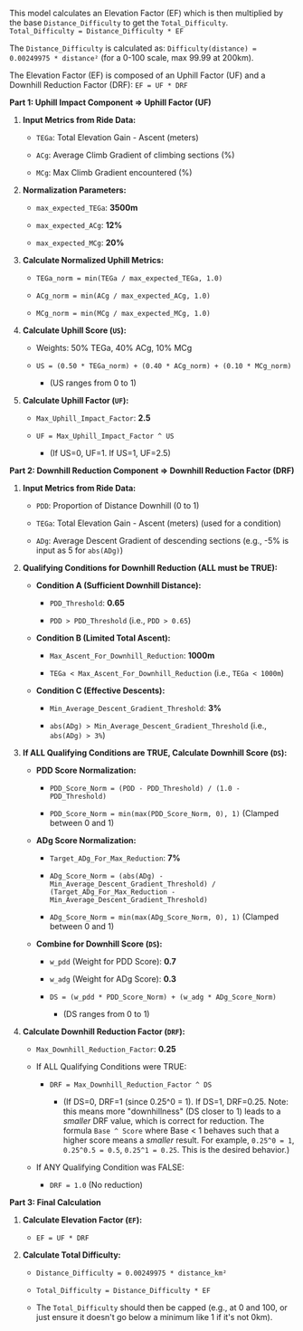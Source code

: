 

This model calculates an Elevation Factor (EF) which is then multiplied by the base `Distance_Difficulty` to get the `Total_Difficulty`. `Total_Difficulty = Distance_Difficulty * EF`

The `Distance_Difficulty` is calculated as: `Difficulty(distance) = 0.00249975 * distance²` (for a 0-100 scale, max 99.99 at 200km).

The Elevation Factor (EF) is composed of an Uphill Factor (UF) and a Downhill Reduction Factor (DRF): `EF = UF * DRF`

**Part 1: Uphill Impact Component => Uphill Factor (UF)**

1. **Input Metrics from Ride Data:**
    
    - `TEGa`: Total Elevation Gain - Ascent (meters)
        
    - `ACg`: Average Climb Gradient of climbing sections (%)
        
    - `MCg`: Max Climb Gradient encountered (%)
        
2. **Normalization Parameters:**
    
    - `max_expected_TEGa`: **3500m**
        
    - `max_expected_ACg`: **12%**
        
    - `max_expected_MCg`: **20%**
        
3. **Calculate Normalized Uphill Metrics:**
    
    - `TEGa_norm = min(TEGa / max_expected_TEGa, 1.0)`
        
    - `ACg_norm = min(ACg / max_expected_ACg, 1.0)`
        
    - `MCg_norm = min(MCg / max_expected_MCg, 1.0)`
        
4. **Calculate Uphill Score (`US`):**
    
    - Weights: 50% TEGa, 40% ACg, 10% MCg
        
    - `US = (0.50 * TEGa_norm) + (0.40 * ACg_norm) + (0.10 * MCg_norm)`
        
        - (US ranges from 0 to 1)
            
5. **Calculate Uphill Factor (`UF`):**
    
    - `Max_Uphill_Impact_Factor`: **2.5**
        
    - `UF = Max_Uphill_Impact_Factor ^ US`
        
        - (If US=0, UF=1. If US=1, UF=2.5)
            

**Part 2: Downhill Reduction Component => Downhill Reduction Factor (DRF)**

1. **Input Metrics from Ride Data:**
    
    - `PDD`: Proportion of Distance Downhill (0 to 1)
        
    - `TEGa`: Total Elevation Gain - Ascent (meters) (used for a condition)
        
    - `ADg`: Average Descent Gradient of descending sections (e.g., -5% is input as 5 for `abs(ADg)`)
        
2. **Qualifying Conditions for Downhill Reduction (ALL must be TRUE):**
    
    - **Condition A (Sufficient Downhill Distance):**
        
        - `PDD_Threshold`: **0.65**
            
        - `PDD > PDD_Threshold` (i.e., `PDD > 0.65`)
            
    - **Condition B (Limited Total Ascent):**
        
        - `Max_Ascent_For_Downhill_Reduction`: **1000m**
            
        - `TEGa < Max_Ascent_For_Downhill_Reduction` (i.e., `TEGa < 1000m`)
            
    - **Condition C (Effective Descents):**
        
        - `Min_Average_Descent_Gradient_Threshold`: **3%**
            
        - `abs(ADg) > Min_Average_Descent_Gradient_Threshold` (i.e., `abs(ADg) > 3%`)
            
3. **If ALL Qualifying Conditions are TRUE, Calculate Downhill Score (`DS`):**
    
    - **PDD Score Normalization:**
        
        - `PDD_Score_Norm = (PDD - PDD_Threshold) / (1.0 - PDD_Threshold)`
            
        - `PDD_Score_Norm = min(max(PDD_Score_Norm, 0), 1)` (Clamped between 0 and 1)
            
    - **ADg Score Normalization:**
        
        - `Target_ADg_For_Max_Reduction`: **7%**
            
        - `ADg_Score_Norm = (abs(ADg) - Min_Average_Descent_Gradient_Threshold) / (Target_ADg_For_Max_Reduction - Min_Average_Descent_Gradient_Threshold)`
            
        - `ADg_Score_Norm = min(max(ADg_Score_Norm, 0), 1)` (Clamped between 0 and 1)
            
    - **Combine for Downhill Score (`DS`):**
        
        - `w_pdd` (Weight for PDD Score): **0.7**
            
        - `w_adg` (Weight for ADg Score): **0.3**
            
        - `DS = (w_pdd * PDD_Score_Norm) + (w_adg * ADg_Score_Norm)`
            
            - (DS ranges from 0 to 1)
                
4. **Calculate Downhill Reduction Factor (`DRF`):**
    
    - `Max_Downhill_Reduction_Factor`: **0.25**
        
    - If ALL Qualifying Conditions were TRUE:
        
        - `DRF = Max_Downhill_Reduction_Factor ^ DS`
            
            - (If DS=0, DRF=1 (since 0.25^0 = 1). If DS=1, DRF=0.25. Note: this means more "downhillness" (DS closer to 1) leads to a _smaller_ DRF value, which is correct for reduction. The formula `Base ^ Score` where Base < 1 behaves such that a higher score means a _smaller_ result. For example, `0.25^0 = 1`, `0.25^0.5 = 0.5`, `0.25^1 = 0.25`. This is the desired behavior.)
                
    - If ANY Qualifying Condition was FALSE:
        
        - `DRF = 1.0` (No reduction)
            

**Part 3: Final Calculation**

1. **Calculate Elevation Factor (`EF`):**
    
    - `EF = UF * DRF`
        
2. **Calculate Total Difficulty:**
    
    - `Distance_Difficulty = 0.00249975 * distance_km²`
        
    - `Total_Difficulty = Distance_Difficulty * EF`
        
    - The `Total_Difficulty` should then be capped (e.g., at 0 and 100, or just ensure it doesn't go below a minimum like 1 if it's not 0km).